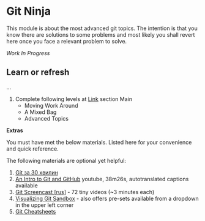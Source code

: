 # Git Ninja

This module is about the most advanced git topics.
The intention is that you know there are solutions
to some problems and most likely you shall revert
here once you face a relevant problem to solve.

_Work In Progress_

## Learn or refresh


...

1. Complete following levels at [Link](https://learngitbranching.js.org/) section Main
   - Moving Work Around
   - A Mixed Bag
   - Advanced Topics

**Extras**

You must have met the below materials. Listed here for your convenience
and quick reference.

The following materials are optional yet helpful:
1. [Git за 30 хвилин](https://codeguida.com/post/453)
1. [An Intro to Git and GitHub](https://www.youtube.com/watch?v=MJUJ4wbFm_A)
   youtube, 38m26s, autotranslated captions available
1. [Git Screencast [rus]](https://learn.javascript.ru/screencast/git) -
   72 tiny videos (~3 minutes each)
1. [Visualizing Git Sandbox](http://git-school.github.io/visualizing-git/) -
   also offers pre-sets available from a dropdown in the upper left corner
1. [Git Cheatsheets](https://services.github.com/on-demand/resources/cheatsheets/)

